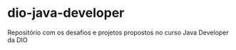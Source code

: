 # dio-java-developer
Repositório com os desafios e projetos propostos no curso Java Developer da DIO
